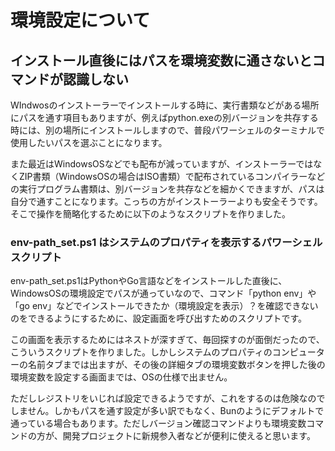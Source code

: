 # 環境設定について
## インストール直後にはパスを環境変数に通さないとコマンドが認識しない
WIndwosのインストーラーでインストールする時に、実行書類などがある場所にパスを通す項目もありますが、例えばpython.exeの別バージョンを共存する時には、別の場所にインストールしますので、普段パワーシェルのターミナルで使用したいパスを選ぶことになります。  

また最近はWindowsOSなどでも配布が減っていますが、インストーラーではなくZIP書類（WindowsOSの場合はISO書類）で配布されているコンパイラーなどの実行プログラム書類は、別バージョンを共存などを細かくできますが、パスは自分で通すことになります。こっちの方がインストーラーよりも安全そうです。そこで操作を簡略化するために以下のようなスクリプトを作りました。
### env-path_set.ps1 はシステムのプロパティを表示するパワーシェルスクリプト
env-path_set.ps1はPythonやGo言語などをインストールした直後に、WindowsOSの環境設定でパスが通っていなので、コマンド「python env」や「go env」などでインストールできたか（環境設定を表示）？を確認できないのをできるようにするために、設定画面を呼び出すためのスクリプトです。  

この画面を表示するためにはネストが深すぎて、毎回探すのが面倒だったので、こういうスクリプトを作りました。しかしシステムのプロパティのコンピューターの名前タブまでは出ますが、その後の詳細タブの環境変数ボタンを押した後の環境変数を設定する画面までは、OSの仕様で出ません。  

ただしレジストリをいじれば設定できるようですが、これをするのは危険なのでしません。しかもパスを通す設定が多い訳でもなく、Bunのようにデフォルトで通っている場合もあります。ただしバージョン確認コマンドよりも環境変数コマンドの方が、開発プロジェクトに新規参入者などが便利に使えると思います。

